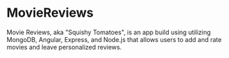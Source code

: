 # MovieReviews
Movie Reviews, aka "Squishy Tomatoes", is an app build using utilizing MongoDB, Angular, Express, and Node.js that allows users to add and rate movies and leave personalized reviews. 

